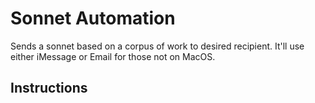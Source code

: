 # Sonnet Automation

Sends a sonnet based on a corpus of work to desired recipient. It'll use either iMessage or Email for those not on MacOS.

## Instructions
